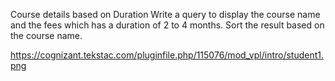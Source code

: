 Course details based on Duration
Write a query to display the course name and the fees which has a duration of 2 to 4 months. Sort the result based on the course name.

https://cognizant.tekstac.com/pluginfile.php/115076/mod_vpl/intro/student1.png 
